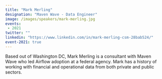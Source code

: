 ```yaml
---
title: "Mark Merling"
designation: "Maven Wave - Data Engineer"
image: /images/speakers/mark-merling.jpg
events:
 - 2021
twitter: ""
linkedin: "https://www.linkedin.com/in/mark-merling-csm-28bab524/"
event-2021: true
---
```


Based out of Washington DC, Mark Merling is a consultant with Maven Wave who led Airflow adoption at a federal agency. Mark has a history of working with financial and operational data from both private and public sectors.
